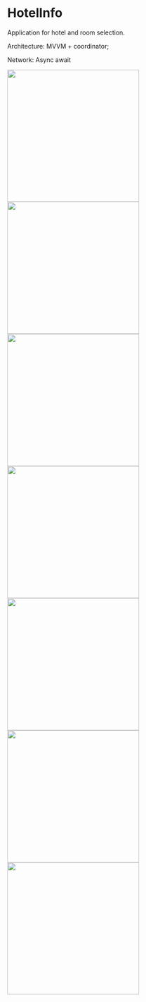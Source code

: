 # HotelInfo

Application for hotel and room selection.

Architecture: MVVM + coordinator; 

Network: Async await

<img src="https://github.com/swiftGold/HotelInfo/assets/112863601/506b025d-c515-42cf-9b58-39ded1421e89" width="300">





<img src="https://github.com/swiftGold/HotelInfo/assets/112863601/98218404-5c4d-4de8-84f9-fb5f9a982a48" width="300">





<img src="https://github.com/swiftGold/HotelInfo/assets/112863601/371b5c36-b012-43e7-89ca-99421882957c" width="300">





<img src="https://github.com/swiftGold/HotelInfo/assets/112863601/5898e410-dc03-4a5d-82e7-282f6da4c3d4" width="300">





<img src="https://github.com/swiftGold/HotelInfo/assets/112863601/39f01439-b4b4-4afb-b30c-8e58a1386c14" width="300">





<img src="https://github.com/swiftGold/HotelInfo/assets/112863601/95a4841a-8ebd-4e7d-8232-afaf4124a6b9" width="300">





<img src="https://github.com/swiftGold/HotelInfo/assets/112863601/5c882e40-87dd-456c-8b2b-344438544a7a" width="300">


